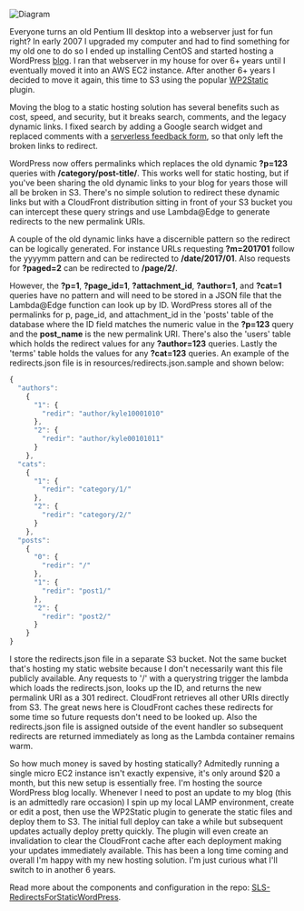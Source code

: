 ![Diagram](https://kyle138.github.io/SLS-RedirectsForStaticWordPress/RedirectsForStaticWordPress-diagram.jpg)

Everyone turns an old Pentium III desktop into a webserver just for fun right? In early 2007 I upgraded my computer and had to find something for my old one to do so I ended up installing CentOS and started hosting a WordPress [blog](https://nighthawk.kylemunz.com). I ran that webserver in my house for over 6+ years until I eventually moved it into an AWS EC2 instance. After another 6+ years I decided to move it again, this time to S3 using the popular [WP2Static](https://wp2static.com/) plugin.

Moving the blog to a static hosting solution has several benefits such as cost, speed, and security, but it breaks search, comments, and the legacy dynamic links. I fixed search by adding a Google search widget and replaced comments with a [serverless feedback form](https://github.com/kyle138/feedbackform), so that only left the broken links to redirect. 

WordPress now offers permalinks which replaces the old dynamic **?p=123** queries with **/category/post-title/**. This works well for static hosting, but if you've been sharing the old dynamic links to your blog for years those will all be broken in S3. There's no simple solution to redirect these dynamic links but with a CloudFront distribution sitting in front of your S3 bucket you can intercept these query strings and use Lambda@Edge to generate redirects to the new permalink URIs.

A couple of the old dynamic links have a discernible pattern so the redirect can be logically generated. For instance URLs requesting **?m=201701** follow the yyyymm pattern and can be redirected to **/date/2017/01**. Also requests for **?paged=2** can be redirected to **/page/2/**.

However, the **?p=1**, **?page_id=1**, **?attachment_id**, **?author=1**, and **?cat=1** queries have no pattern and will need to be stored in a JSON file that the Lambda@Edge function can look up by ID. WordPress stores all of the permalinks for p, page_id, and attachment_id in the 'posts' table of the database where the ID field matches the numeric value in the **?p=123** query and the **post_name** is the new permalink URI. There's also the 'users' table which holds the redirect values for any **?author=123** queries. Lastly the 'terms' table holds the values for any **?cat=123** queries. An example of the redirects.json file is  in resources/redirects.json.sample and shown below:
```javascript
{
  "authors":
    {
      "1": {
        "redir": "author/kyle10001010"
      },
      "2": {
        "redir": "author/kyle00101011"
      }
    },
  "cats":
    {
      "1": {
        "redir": "category/1/"
      },
      "2": {
        "redir": "category/2/"
      }
    },
  "posts":
    {
      "0": {
        "redir": "/"
      },
      "1": {
        "redir": "post1/"
      },
      "2": {
        "redir": "post2/"
      }
    }
}
```

I store the redirects.json file in a separate S3 bucket. Not the same bucket that's hosting my static website because I don't necessarily want this file publicly available. Any requests to '/' with a querystring trigger the lambda which loads the redirects.json, looks up the ID, and returns the new permalink URI as a 301 redirect. CloudFront retrieves all other URIs directly from S3. The great news here is CloudFront caches these redirects for some time so future requests don't need to be looked up. Also the redirects.json file is assigned outside of the event handler so subsequent redirects are returned immediately as long as the Lambda container remains warm.

So how much money is saved by hosting statically? Admitedly running a single micro EC2 instance isn't exactly expensive, it's only around $20 a month, but this new setup is essentially free. I'm hosting the source WordPress blog locally. Whenever I need to post an update to my blog (this is an admittedly rare occasion) I spin up my local LAMP environment, create or edit a post, then use the WP2Static plugin to generate the static files and deploy them to S3. The initial full deploy can take a while but subsequent updates actually deploy pretty quickly. The plugin will even create an invalidation to clear the CloudFront cache after each deployment making your updates immediately available. This has been a long time coming and overall I'm happy with my new hosting solution. I'm just curious what I'll switch to in another 6 years.

Read more about the components and configuration in the repo: [SLS-RedirectsForStaticWordPress](https://github.com/kyle138/SLS-RedirectsForStaticWordPress).
